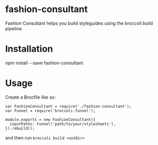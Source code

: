 # fashion-consultant

Fashion Consultant helps you build styleguides using the broccoli build pipeline.

# Installation

npm install --save fashion-consultant

# Usage

Create a Brocfile like so:

```
var FashionConsultant = require('./fashion-consultant');
var Funnel = require('broccoli-funnel');

module.exports = new FashionConsultant({
  inputPaths: Funnel('path/to/your/stylesheets'),
}).rebuild();
```

and then run `broccoli build <outDir>`
